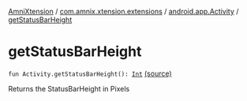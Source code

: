 [AmniXtension](../../index.md) / [com.amnix.xtension.extensions](../index.md) / [android.app.Activity](index.md) / [getStatusBarHeight](./get-status-bar-height.md)

# getStatusBarHeight

`fun Activity.getStatusBarHeight(): `[`Int`](https://kotlinlang.org/api/latest/jvm/stdlib/kotlin/-int/index.html) [(source)](https://github.com/AmniX/AmniXTension/tree/master/AmniXtension/src/main/java/com/amnix/xtension/extensions/ActivityExtensions.kt#L52)

Returns the StatusBarHeight in Pixels

